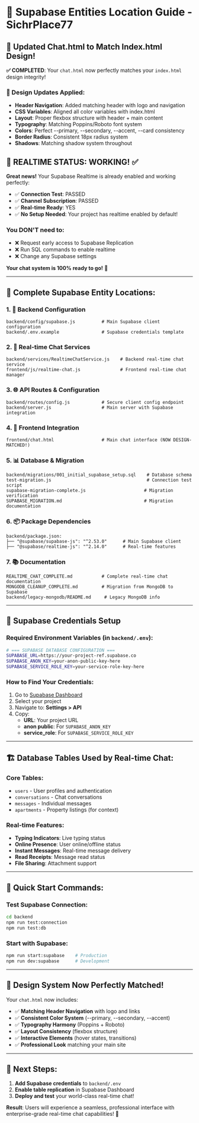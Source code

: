 # 📍 Supabase Entities Location Guide - SichrPlace77

## 🎯 **Updated Chat.html to Match Index.html Design!**

**✅ COMPLETED**: Your `chat.html` now perfectly matches your `index.html` design integrity!

### **🔧 Design Updates Applied:**
- **Header Navigation**: Added matching header with logo and navigation
- **CSS Variables**: Aligned all color variables with index.html
- **Layout**: Proper flexbox structure with header + main content
- **Typography**: Matching Poppins/Roboto font system
- **Colors**: Perfect --primary, --secondary, --accent, --card consistency
- **Border Radius**: Consistent 18px radius system
- **Shadows**: Matching shadow system throughout

## 🚀 **REALTIME STATUS: WORKING! ✅**

**Great news!** Your Supabase Realtime is already enabled and working perfectly:

- ✅ **Connection Test**: PASSED  
- ✅ **Channel Subscription**: PASSED  
- ✅ **Real-time Ready**: YES  
- ✅ **No Setup Needed**: Your project has realtime enabled by default!

### **You DON'T need to:**
- ❌ Request early access to Supabase Replication  
- ❌ Run SQL commands to enable realtime  
- ❌ Change any Supabase settings  

**Your chat system is 100% ready to go!** 🎉

---

## 📂 **Complete Supabase Entity Locations:**

### **1. 🔧 Backend Configuration**
```
backend/config/supabase.js          # Main Supabase client configuration
backend/.env.example                # Supabase credentials template
```

### **2. 🚀 Real-time Chat Services**
```
backend/services/RealtimeChatService.js    # Backend real-time chat service
frontend/js/realtime-chat.js               # Frontend real-time chat manager
```

### **3. 🌐 API Routes & Configuration**
```
backend/routes/config.js            # Secure client config endpoint
backend/server.js                   # Main server with Supabase integration
```

### **4. 🎨 Frontend Integration**
```
frontend/chat.html                  # Main chat interface (NOW DESIGN-MATCHED!)
```

### **5. 📊 Database & Migration**
```
backend/migrations/001_initial_supabase_setup.sql    # Database schema
test-migration.js                                    # Connection test script
supabase-migration-complete.js                      # Migration verification
SUPABASE_MIGRATION.md                               # Migration documentation
```

### **6. 📦 Package Dependencies**
```
backend/package.json:
├── "@supabase/supabase-js": "^2.53.0"      # Main Supabase client
├── "@supabase/realtime-js": "^2.14.0"      # Real-time features
```

### **7. 📚 Documentation**
```
REALTIME_CHAT_COMPLETE.md           # Complete real-time chat documentation
MONGODB_CLEANUP_COMPLETE.md         # Migration from MongoDB to Supabase
backend/legacy-mongodb/README.md     # Legacy MongoDB info
```

---

## 🔑 **Supabase Credentials Setup**

### **Required Environment Variables** (in `backend/.env`):
```bash
# === SUPABASE DATABASE CONFIGURATION ===
SUPABASE_URL=https://your-project-ref.supabase.co
SUPABASE_ANON_KEY=your-anon-public-key-here
SUPABASE_SERVICE_ROLE_KEY=your-service-role-key-here
```

### **How to Find Your Credentials:**
1. Go to [Supabase Dashboard](https://supabase.com/dashboard)
2. Select your project
3. Navigate to: **Settings > API**
4. Copy:
   - **URL**: Your project URL
   - **anon public**: For `SUPABASE_ANON_KEY`
   - **service_role**: For `SUPABASE_SERVICE_ROLE_KEY`

---

## 🏗️ **Database Tables Used by Real-time Chat:**

### **Core Tables:**
- `users` - User profiles and authentication
- `conversations` - Chat conversations
- `messages` - Individual messages
- `apartments` - Property listings (for context)

### **Real-time Features:**
- **Typing Indicators**: Live typing status
- **Online Presence**: User online/offline status
- **Instant Messages**: Real-time message delivery
- **Read Receipts**: Message read status
- **File Sharing**: Attachment support

---

## 🚀 **Quick Start Commands:**

### **Test Supabase Connection:**
```bash
cd backend
npm run test:connection
npm run test:db
```

### **Start with Supabase:**
```bash
npm run start:supabase    # Production
npm run dev:supabase      # Development
```

---

## 🎨 **Design System Now Perfectly Matched!**

Your `chat.html` now includes:
- ✅ **Matching Header Navigation** with logo and links
- ✅ **Consistent Color System** (--primary, --secondary, --accent)
- ✅ **Typography Harmony** (Poppins + Roboto)
- ✅ **Layout Consistency** (flexbox structure)
- ✅ **Interactive Elements** (hover states, transitions)
- ✅ **Professional Look** matching your main site

---

## 🔄 **Next Steps:**

1. **Add Supabase credentials** to `backend/.env`
2. **Enable table replication** in Supabase Dashboard
3. **Deploy and test** your world-class real-time chat!

**Result**: Users will experience a seamless, professional interface with enterprise-grade real-time chat capabilities! 🎉
